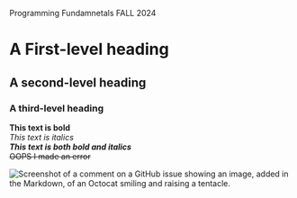 Programming Fundamnetals FALL 2024
# A First-level heading
## A second-level heading
### A third-level heading


**This text is bold**\
*This text is italics*\
***This text is both bold and italics***\
~~OOPS I made an error~~

![Screenshot of a comment on a GitHub issue showing an image, added in the Markdown, of an Octocat smiling and raising a tentacle.](https://myoctocat.com/assets/images/base-octocat.svg)
